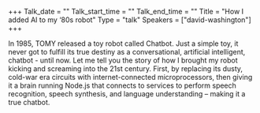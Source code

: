 +++
Talk_date = ""
Talk_start_time = ""
Talk_end_time = ""
Title = "How I added AI to my ‘80s robot"
Type = "talk"
Speakers = ["david-washington"]
+++

In 1985, TOMY released a toy robot called Chatbot. Just a simple toy, it never got to fulfill its true destiny as a conversational, artificial intelligent, chatbot - until now. Let me tell you the story of how I brought my robot kicking and screaming into the 21st century. First, by replacing its dusty, cold-war era circuits with internet-connected microprocessors, then giving it a brain running Node.js that connects to services to perform speech recognition, speech synthesis, and language understanding – making it a true chatbot.
